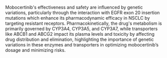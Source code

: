 Mobocertinib's effectiveness and safety are influenced by genetic variations, particularly through the interaction with EGFR exon 20 insertion mutations which enhance its pharmacodynamic efficacy in NSCLC by targeting resistant receptors. Pharmacokinetically, the drug's metabolism is primarily governed by CYP3A4, CYP3A5, and CYP3A7, while transporters like ABCB1 and ABCG2 impact its plasma levels and toxicity by affecting drug distribution and elimination, highlighting the importance of genetic variations in these enzymes and transporters in optimizing mobocertinib’s dosage and minimizing risks.